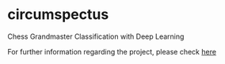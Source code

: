 # circumspectus
Chess Grandmaster Classification with Deep Learning

For further information regarding the project, please check [here](report.pdf)
